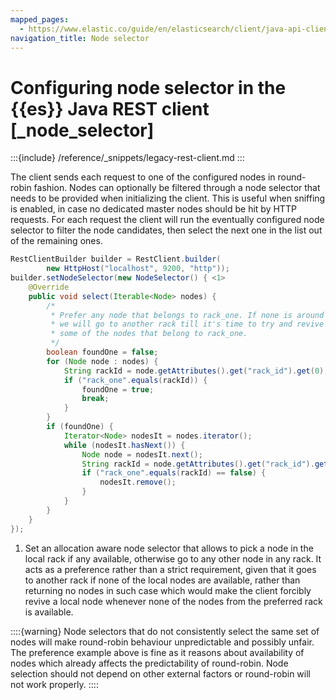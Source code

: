 ```yaml
---
mapped_pages:
  - https://www.elastic.co/guide/en/elasticsearch/client/java-api-client/current/_node_selector.html
navigation_title: Node selector
---
```


# Configuring node selector in the {{es}} Java REST client [_node_selector]

:::{include} /reference/_snippets/legacy-rest-client.md
:::

The client sends each request to one of the configured nodes in round-robin fashion. Nodes can optionally be filtered through a node selector that needs to be provided when initializing the client. This is useful when sniffing is enabled, in case no dedicated master nodes should be hit by HTTP requests. For each request the client will run the eventually configured node selector to filter the node candidates, then select the next one in the list out of the remaining ones.

```java
RestClientBuilder builder = RestClient.builder(
        new HttpHost("localhost", 9200, "http"));
builder.setNodeSelector(new NodeSelector() { <1>
    @Override
    public void select(Iterable<Node> nodes) {
        /*
         * Prefer any node that belongs to rack_one. If none is around
         * we will go to another rack till it's time to try and revive
         * some of the nodes that belong to rack_one.
         */
        boolean foundOne = false;
        for (Node node : nodes) {
            String rackId = node.getAttributes().get("rack_id").get(0);
            if ("rack_one".equals(rackId)) {
                foundOne = true;
                break;
            }
        }
        if (foundOne) {
            Iterator<Node> nodesIt = nodes.iterator();
            while (nodesIt.hasNext()) {
                Node node = nodesIt.next();
                String rackId = node.getAttributes().get("rack_id").get(0);
                if ("rack_one".equals(rackId) == false) {
                    nodesIt.remove();
                }
            }
        }
    }
});
```

1. Set an allocation aware node selector that allows to pick a node in the local rack if any available, otherwise go to any other node in any rack. It acts as a preference rather than a strict requirement, given that it goes to another rack if none of the local nodes are available, rather than returning no nodes in such case which would make the client forcibly revive a local node whenever none of the nodes from the preferred rack is available.


::::{warning}
Node selectors that do not consistently select the same set of nodes will make round-robin behaviour unpredictable and possibly unfair. The preference example above is fine as it reasons about availability of nodes which already affects the predictability of round-robin. Node selection should not depend on other external factors or round-robin will not work properly.
::::


